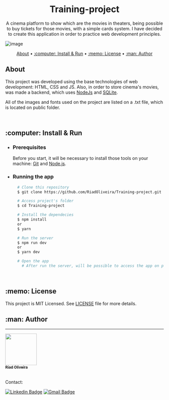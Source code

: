 <h1 align="center">Training-project</h1>
  
<p align="center">A cinema platform to show which are the movies in theaters, being possible to buy tickets for those movies, with a simple cards system. I have decided to create this application in order to practice web development principles.</p>

![image](https://img.shields.io/github/license/RiadOliveira/Tradelous-frontend-desktop)

<p align="center">
 <a href="#about">About</a> •
 <a href="#install&run">:computer: Install & Run</a> • 
 <a href="#license">:memo: License</a> • 
 <a href="#author">:man: Author</a> 
</p>

<h2 id="about">About</h2>
<p>This project was developed using the base technologies of web development: HTML, CSS and JS. Also, in order to store cinema's movies, was made a backend, which uses <a href="https://nodejs.dev/">NodeJs</a> and <a href="https://www.sqlite.org/index.html">SQLite</a>.</p>

<p>All of the images and fonts used on the project are listed on a .txt file, which is located on public folder.</p>

</br>

<h2 id="install&run">:computer: Install & Run</h2>

<ul>
  <li id="prerequisites"><h3>Prerequisites</h3></li>
  
  Before you start, it will be necessary to install those tools on your machine: [Git](https://git-scm.com) and [Node.js](https://nodejs.org/en/).
  
  <li id="running"><h3>Running the app</h3></li>
  
  ```bash
    # Clone this repository
    $ git clone https://github.com/RiadOliveira/Training-project.git
  
    # Access project's folder
    $ cd Training-project

    # Install the dependecies
    $ npm install
    or
    $ yarn

    # Run the server
    $ npm run dev
    or
    $ yarn dev
  
    # Open the app
      # After run the server, will be possible to access the app on port 5500.
  ```
</ul>

</br>

<h2 id="license">:memo: License</h2>
This project is MIT Licensed. See <a href="https://github.com/RiadOliveira/Tradelous-frontend-desktop/blob/main/LICENSE">LICENSE</a> file for more details.

</br>

<h2 id="author">:man: Author</h2>

---
<a href="https://github.com/RiadOliveira">
 <img src="https://avatars.githubusercontent.com/u/69125013?v=4;" width="100px;" alt=""/>
 <br/>
 <sub><b>Ríad Oliveira</b></sub>
</a>

</br>Contact:</br>

[![Linkedin Badge](https://img.shields.io/badge/-Ríad&nbsp;Oliveira-blue?style=flat-square&logo=Linkedin&logoColor=white&link=https://www.linkedin.com/in/r%C3%ADad-oliveira-8492891b4/)](https://www.linkedin.com/in/r%C3%ADad-oliveira-8492891b4/) 
[![Gmail Badge](https://img.shields.io/badge/-riad.oliveira@gmail.com-c14438?style=flat-square&logo=Gmail&logoColor=white&link=mailto:riad.oliveira@gmail.com)](mailto:riad.oliveira@gmail.com)
